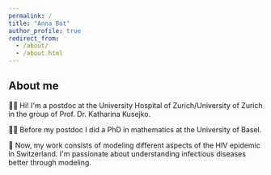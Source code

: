 ```yaml
---
permalink: /
title: "Anna Bot"
author_profile: true
redirect_from: 
  - /about/
  - /about.html
---
```


## About me

👩‍💻 Hi! I'm a postdoc at the University Hospital of Zurich/University of Zurich in the group of Prof. Dr. Katharina Kusejko.

👩‍🎓 Before my postdoc I did a PhD in mathematics at the University of Basel.

🧬 Now, my work consists of modeling different aspects of the HIV epidemic in Switzerland. I'm passionate about understanding infectious diseases better through modeling.